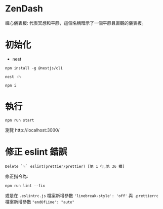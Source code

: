 # ZenDash
禪心儀表板: 代表冥想和平靜，這個名稱暗示了一個平靜且直觀的儀表板。

# 初始化
- nest
```shell
npm install -g @nestjs/cli

nest -h

npm i
```

# 執行
```shell
npm run start
```
瀏覽 http://localhost:3000/

# 修正 eslint 錯誤
```
Delete `␍` eslint(prettier/prettier) [第 1 行,第 36 欄]
```
修正指令為:
```
npm run lint --fix
```
或是在 `.eslintrc.js` 檔案新增參數 `'linebreak-style': 'off'`
與 `.prettierrc` 檔案新增參數 `"endOfLine": "auto"`

